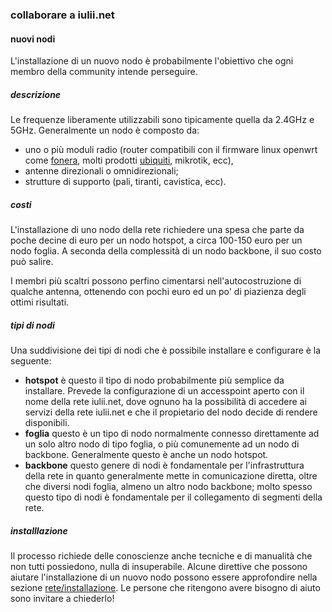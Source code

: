 ### collaborare a iulii.net

#### <a id="nodi"></a> nuovi nodi

L'installazione di un nuovo nodo è probabilmente l'obiettivo che ogni membro della community intende perseguire. 

##### descrizione

Le frequenze liberamente utilizzabili sono tipicamente quella da 2.4GHz e 5GHz. Generalmente un nodo è composto da:

* uno o più moduli radio (router compatibili con il firmware linux openwrt come [fonera](http://wiki.openwrt.org/toh/fon/fonera "fonera su openwrt"), molti prodotti [ubiquiti](http://www.ubnt.com/airmax "sito internet prodotti ubiquit"), mikrotik, ecc), 
* antenne direzionali o omnidirezionali;
* strutture di supporto (pali, tiranti, cavistica, ecc).

##### costi

L'installazione di uno nodo della rete richiedere una spesa che parte da poche decine di euro per un nodo hotspot, a circa 100-150 euro per un nodo foglia. A seconda della complessità di un nodo backbone, il suo costo può salire.

I membri più scaltri possono perfino cimentarsi nell'autocostruzione di qualche antenna, ottenendo con pochi euro ed un po' di piazienza degli ottimi risultati.

##### tipi di nodi

Una suddivisione dei tipi di nodi che è possibile installare e configurare è la seguente:

* **hotspot** è questo il tipo di nodo probabilmente più semplice da installare. Prevede la configurazione di un accesspoint aperto con il nome della rete iulii.net, dove ognuno ha la possibilità di accedere ai servizi della rete iulii.net e che il propietario del nodo decide di rendere disponibili.
* **foglia** questo è un tipo di nodo normalmente connesso direttamente ad un solo altro nodo di tipo foglia, o più comunemente ad un nodo di backbone. Generalmente questo è anche un nodo hotspot.
* **backbone** questo genere di nodi è fondamentale per l'infrastruttura della rete in quanto generalmente mette in comunicazione diretta, oltre che diversi nodi foglia, almeno un altro nodo backbone; molto spesso questo tipo di nodi è fondamentale per il collegamento di segmenti della rete.

##### installlazione

Il processo richiede delle conoscienze anche tecniche e di manualità che non tutti possiedono, nulla di insuperabile. Alcune direttive che possono aiutare l'installazione di un nuovo nodo possono essere approfondire nella sezione [rete/installazione](./rete/installazione.html "installazione nuovo nodo di iulii.net"). Le persone che ritengono avere bisogno di aiuto sono invitare a chiederlo!

